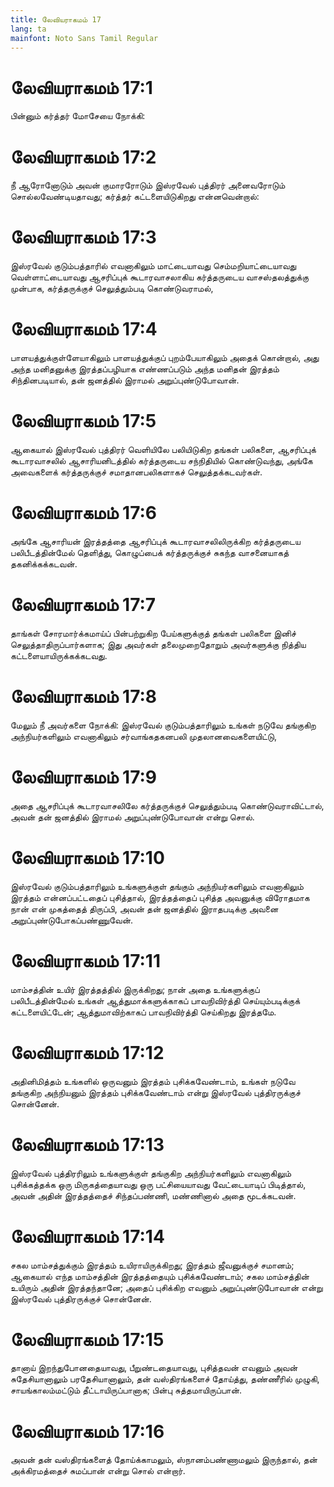 ```yaml
---
title: லேவியராகமம் 17
lang: ta
mainfont: Noto Sans Tamil Regular
---
```


# லேவியராகமம் 17:1

பின்னும் கர்த்தர் மோசேயை நோக்கி:

# லேவியராகமம் 17:2

நீ ஆரோனோடும் அவன் குமாரரோடும் இஸ்ரவேல் புத்திரர் அனைவரோடும் சொல்லவேண்டியதாவது; கர்த்தர் கட்டளையிடுகிறது என்னவென்றால்:

# லேவியராகமம் 17:3

இஸ்ரவேல் குடும்பத்தாரில் எவனாகிலும் மாட்டையாவது செம்மறியாட்டையாவது வெள்ளாட்டையாவது ஆசரிப்புக் கூடாரவாசலாகிய கர்த்தருடைய வாசஸ்தலத்துக்கு முன்பாக, கர்த்தருக்குச் செலுத்தும்படி கொண்டுவராமல்,

# லேவியராகமம் 17:4

பாளயத்துக்குள்ளேயாகிலும் பாளயத்துக்குப் புறம்பேயாகிலும் அதைக் கொன்றால், அது அந்த மனிதனுக்கு இரத்தப்பழியாக எண்ணப்படும் அந்த மனிதன் இரத்தம் சிந்தினபடியால், தன் ஜனத்தில் இராமல் அறுப்புண்டுபோவான்.

# லேவியராகமம் 17:5

ஆகையால் இஸ்ரவேல் புத்திரர் வெளியிலே பலியிடுகிற தங்கள் பலிகளை, ஆசரிப்புக் கூடாரவாசலில் ஆசாரியனிடத்தில் கர்த்தருடைய சந்நிதியில் கொண்டுவந்து, அங்கே அவைகளைக் கர்த்தருக்குச் சமாதானபலிகளாகச் செலுத்தக்கடவர்கள்.

# லேவியராகமம் 17:6

அங்கே ஆசாரியன் இரத்தத்தை ஆசரிப்புக் கூடாரவாசலிலிருக்கிற கர்த்தருடைய பலிபீடத்தின்மேல் தெளித்து, கொழுப்பைக் கர்த்தருக்குச் சுகந்த வாசனையாகத் தகனிக்கக்கடவன்.

# லேவியராகமம் 17:7

தாங்கள் சோரமார்க்கமாய்ப் பின்பற்றுகிற பேய்களுக்குத் தங்கள் பலிகளை இனிச் செலுத்தாதிருப்பார்களாக; இது அவர்கள் தலைமுறைதோறும் அவர்களுக்கு நித்திய கட்டளையாயிருக்கக்கடவது.

# லேவியராகமம் 17:8

மேலும் நீ அவர்களை நோக்கி: இஸ்ரவேல் குடும்பத்தாரிலும் உங்கள் நடுவே தங்குகிற அந்நியர்களிலும் எவனாகிலும் சர்வாங்கதகனபலி முதலானவைகளையிட்டு,

# லேவியராகமம் 17:9

அதை ஆசரிப்புக் கூடாரவாசலிலே கர்த்தருக்குச் செலுத்தும்படி கொண்டுவராவிட்டால், அவன் தன் ஜனத்தில் இராமல் அறுப்புண்டுபோவான் என்று சொல்.

# லேவியராகமம் 17:10

இஸ்ரவேல் குடும்பத்தாரிலும் உங்களுக்குள் தங்கும் அந்நியர்களிலும் எவனாகிலும் இரத்தம் என்னப்பட்டதைப் புசித்தால், இரத்தத்தைப் புசித்த அவனுக்கு விரோதமாக நான் என் முகத்தைத் திருப்பி, அவன் தன் ஜனத்தில் இராதபடிக்கு அவனை அறுப்புண்டுபோகப்பண்ணுவேன்.

# லேவியராகமம் 17:11

மாம்சத்தின் உயிர் இரத்தத்தில் இருக்கிறது; நான் அதை உங்களுக்குப் பலிபீடத்தின்மேல் உங்கள் ஆத்துமாக்களுக்காகப் பாவநிவிர்த்தி செய்யும்படிக்குக் கட்டளையிட்டேன்; ஆத்துமாவிற்காகப் பாவநிவிர்த்தி செய்கிறது இரத்தமே.

# லேவியராகமம் 17:12

அதினிமித்தம் உங்களில் ஒருவனும் இரத்தம் புசிக்கவேண்டாம், உங்கள் நடுவே தங்குகிற அந்நியனும் இரத்தம் புசிக்கவேண்டாம் என்று இஸ்ரவேல் புத்திரருக்குச் சொன்னேன்.

# லேவியராகமம் 17:13

இஸ்ரவேல் புத்திரரிலும் உங்களுக்குள் தங்குகிற அந்நியர்களிலும் எவனாகிலும் புசிக்கத்தக்க ஒரு மிருகத்தையாவது ஒரு பட்சியையாவது வேட்டையாடிப் பிடித்தால், அவன் அதின் இரத்தத்தைச் சிந்தப்பண்ணி, மண்ணினால் அதை மூடக்கடவன்.

# லேவியராகமம் 17:14

சகல மாம்சத்துக்கும் இரத்தம் உயிராயிருக்கிறது; இரத்தம் ஜீவனுக்குச் சமானம்; ஆகையால் எந்த மாம்சத்தின் இரத்தத்தையும் புசிக்கவேண்டாம்; சகல மாம்சத்தின் உயிரும் அதின் இரத்தந்தானே; அதைப் புசிக்கிற எவனும் அறுப்புண்டுபோவான் என்று இஸ்ரவேல் புத்திரருக்குச் சொன்னேன்.

# லேவியராகமம் 17:15

தானாய் இறந்துபோனதையாவது, பீறுண்டதையாவது, புசித்தவன் எவனும் அவன் சுதேசியானாலும் பரதேசியானாலும், தன் வஸ்திரங்களைச் தோய்த்து, தண்ணீரில் முழுகி, சாயங்காலம்மட்டும் தீட்டாயிருப்பானாக; பின்பு சுத்தமாயிருப்பான்.

# லேவியராகமம் 17:16

அவன் தன் வஸ்திரங்களைத் தோய்க்காமலும், ஸ்நானம்பண்ணாமலும் இருந்தால், தன் அக்கிரமத்தைச் சுமப்பான் என்று சொல் என்றார்.

